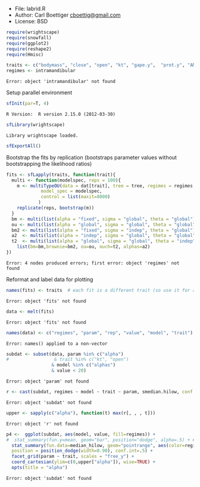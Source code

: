 * File: labrid.R
* Author: Carl Boettiger <cboettig@gmail.com>
* License: BSD 




```r
require(wrightscape)
require(snowfall)
require(ggplot2)
require(reshape2)
require(Hmisc)
```








```r
traits <- c("bodymass", "close", "open", "kt", "gape.y",  "prot.y", "AM.y", "SH.y", "LP.y")
regimes <- intramandibular
```



```
Error: object 'intramandibular' not found
```




Setup parallel environment



```r
sfInit(par=T, 4)   
```



```
R Version:  R version 2.15.0 (2012-03-30) 

```



```r
sfLibrary(wrightscape)
```



```
Library wrightscape loaded.
```



```r
sfExportAll()
```




Bootstrap the fits by replication (bootstraps parameter values without bootstrapping the likelihood ratios)


```r
fits <- sfLapply(traits, function(trait){
  multi <- function(modelspec, reps = 100){
    m <- multiTypeOU(data = dat[trait], tree = tree, regimes = regimes, 
  		     model_spec = modelspec, 
		     control = list(maxit=8000)
		    ) 
    replicate(reps, bootstrap(m))
  }
  bm <- multi(list(alpha = "fixed", sigma = "global", theta = "global")) 
  ou <- multi(list(alpha = "global", sigma = "global", theta = "global")) 
  bm2 <- multi(list(alpha = "fixed", sigma = "indep", theta = "global")) 
  a2  <- multi(list(alpha = "indep", sigma = "global", theta = "global")) 
  t2  <- multi(list(alpha = "global", sigma = "global", theta = "indep")) 
	list(bm=bm,brownie=bm2, ou=ou, ouch=t2, alphas=a2)
})
```



```
Error: 4 nodes produced errors; first error: object 'regimes' not found
```




Reformat and label data for plotting



```r
names(fits) <- traits  # each fit is a different trait (so use it for a label)
```



```
Error: object 'fits' not found
```



```r
data <- melt(fits)
```



```
Error: object 'fits' not found
```



```r
names(data) <- c("regimes", "param", "rep", "value", "model", "trait")
```



```
Error: names() applied to a non-vector
```





```r
subdat <- subset(data, param %in% c("alpha") 
#                 & trait %in% c("kt", "open") 
                 & model %in% c("alphas") 
                 & value < 20)
```



```
Error: object 'param' not found
```



```r
r <- cast(subdat, regimes ~ model ~ trait ~ param, smedian.hilow, conf.int=.5, na.rm=T)
```



```
Error: object 'subdat' not found
```



```r
upper <- sapply(c("alpha"), function(t) max(r[, , , t]))
```



```
Error: object 'r' not found
```






```r
p4 <-  ggplot(subdat, aes(model, value, fill=regimes)) + 
#  stat_summary(fun.y=mean, geom="bar", position="dodge", alpha=.5) + # add bars for some extra ink...
  stat_summary(fun.data=median_hilow, geom="pointrange", aes(color=regimes), 
  position = position_dodge(width=0.90), conf.int=.5) +
  facet_grid(param ~ trait, scales = "free_y") + 
  coord_cartesian(ylim=c(0,upper["alpha"]), wise=TRUE) +
  opts(title = "alpha")
```



```
Error: object 'subdat' not found
```











